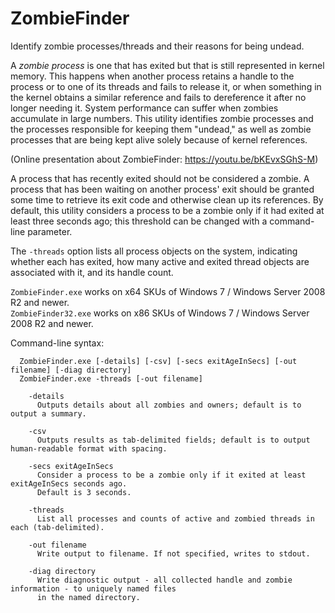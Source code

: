 # ZombieFinder
Identify zombie processes/threads and their reasons for being undead.

A _zombie process_ is one that has exited but that is still represented in kernel memory. This happens when another process retains a handle to the process or to one of its threads and fails to release it, or when something in the kernel obtains a similar reference and fails to dereference it after no longer needing it. System performance can suffer when zombies accumulate in large numbers. This utility identifies zombie processes and the processes responsible for keeping them "undead," as well as zombie processes that are being kept alive solely because of kernel references.

(Online presentation about ZombieFinder: https://youtu.be/bKEvxSGhS-M)

A process that has recently exited should not be considered a zombie. A process that has been waiting on another process' exit should be granted some time to retrieve its exit code and otherwise clean up its references. By default, this utility considers a process to be a zombie only if it had exited at least three seconds ago; this threshold can be changed with a command-line parameter.

The `-threads` option lists all process objects on the system, indicating whether each has exited, how many active and exited thread objects are associated with it, and its handle count.

`ZombieFinder.exe` works on x64 SKUs of Windows 7 / Windows Server 2008 R2 and newer.<br>
`ZombieFinder32.exe` works on x86 SKUs of Windows 7 / Windows Server 2008 R2 and newer.

Command-line syntax:
```
  ZombieFinder.exe [-details] [-csv] [-secs exitAgeInSecs] [-out filename] [-diag directory]
  ZombieFinder.exe -threads [-out filename]

    -details
      Outputs details about all zombies and owners; default is to output a summary.

    -csv
      Outputs results as tab-delimited fields; default is to output human-readable format with spacing.

    -secs exitAgeInSecs
      Consider a process to be a zombie only if it exited at least exitAgeInSecs seconds ago.
      Default is 3 seconds.

    -threads
      List all processes and counts of active and zombied threads in each (tab-delimited).

    -out filename
      Write output to filename. If not specified, writes to stdout.

    -diag directory
      Write diagnostic output - all collected handle and zombie information - to uniquely named files
      in the named directory.
```
